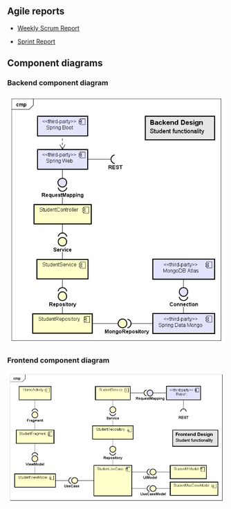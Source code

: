 
## Agile reports

- [Weekly Scrum Report](https://github.com/gopinathsjsu/team-project-gladiators/blob/main/docs/agile/Weekly_Scrum_Report.pdf)

- [Sprint Report](https://github.com/gopinathsjsu/team-project-gladiators/blob/main/docs/agile/Sprint_Report.pdf)

## Component diagrams

### Backend component diagram

![Backend Component Diagram](https://github.com/gopinathsjsu/team-project-gladiators/blob/main/docs/uml/backend_component_diagram.png)

### Frontend component diagram

![Frontend Component Diagram](https://github.com/gopinathsjsu/team-project-gladiators/blob/main/docs/uml/frontend_component_diagram.png)